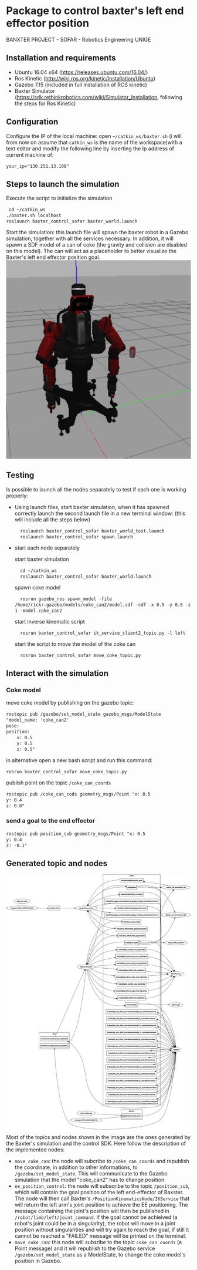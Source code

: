 # Package to control baxter's left end effector position
BANXTER PROJECT - SOFAR - Robotics Engineering UNIGE
## Installation and requirements
- Ubuntu 16.04 x64 (https://releases.ubuntu.com/16.04/)
- Ros Kinetic (http://wiki.ros.org/kinetic/Installation/Ubuntu)
- Gazebo 7.15 (included in full installation of ROS kinetic)
- Baxter Simulator (https://sdk.rethinkrobotics.com/wiki/Simulator_Installation, following the steps for Ros Kinetic)

## Configuration
Configure the IP of the local machine: open `~/catkin_ws/baxter.sh` (i will from now on assume that `catkin_ws` is the name of the workspace)with a text editor and modify the following line by inserting the Ip address of current machine of:

    your_ip="130.251.13.108"

## Steps to launch the simulation
Execute the script to initialize the simulation

     cd ~/catkin_ws
    ./baxter.sh localhost
    roslaunch baxter_control_sofar baxter_world.launch 

Start the simulation: this launch file will spawn the baxter robot in a Gazebo simulation, together with all the services necessary. In addition, it will spawn a SDF model of a can of coke (the gravity and collision are disabled on this model). The can will act as a placeholder to better visualize the Baxter's left end effector position goal.
<img src="pictures/after_spawn.png" width="800">

    

## Testing
Is possible to launch all the nodes separately to test if each one is working properly:
- Using launch files, start baxter simulation, when it has spawned correctly launch the second launch file in a new terminal window: (this will include all the steps below)

        roslaunch baxter_control_sofar baxter_world_test.launch
        roslaunch baxter_control_sofar spawn.launch 

- start each node separately

    start baxter simulation

        cd ~/catkin_ws
        roslaunch baxter_control_sofar baxter_world.launch

    spawn coke model

        rosrun gazebo_ros spawn_model -file /home/rick/.gazebo/models/coke_can2/model.sdf -sdf -x 0.5 -y 0.5 -z 1 -model coke_can2

    start inverse kinematic script

        rosrun baxter_control_sofar ik_service_client2_topic.py -l left
    
    start the script to move the model of the coke can

        rosrun baxter_control_sofar move_coke_topic.py




## Interact with the simulation

### Coke model
move coke model by publishing on the gazebo topic:

    rostopic pub /gazebo/set_model_state gazebo_msgs/ModelState "model_name: 'coke_can2'
    pose:
    position:
        x: 0.5
        y: 0.5
        z: 0.5" 

in alternative open a new bash script and run this command:

    rosrun baxter_control_sofar move_coke_topic.py

publish point on the topic  `/coke_can_coords`

    rostopic pub /coke_can_cods geometry_msgs/Point "x: 0.5
    y: 0.4
    z: 0.8" 


### send a goal to the end effector

    rostopic pub position_sub geometry_msgs/Point "x: 0.5
    y: 0.4
    z: -0.1" 

## Generated topic and nodes
<img src="pictures/rosgraph.png" width="800">
Most of the topics and nodes shown in the image are the ones generated by the Baxter's simulation and the control SDK.
Here follow the description of the implemented nodes:
    
  - `move_coke_can`: the node will subcribe to `/coke_can_coords` and republish the coordinate, in addition to other informations, to `/gazebo/set_model_state`. This will communicate to the Gazebo simulation that the model "coke_can2" has to change position.
  - `ee_position_control`: the node will subscribe to the topic `/position_sub`, which will contain the goal position of the left end-effector of Baxster. The node will then call Baxter's `/PositionKinematicsNode/IKService` that will return the left arm's joint position to achieve the EE positioning. The message containing the joint's position will then be published in `/robot/limb/left/joint_command`. If the goal cannot be achieived (a robot's joint could be in a singularity), the robot will move in a joint position without singularities and will try again to reach the goal, if still it cannot be reached a "FAILED" message will be printed on the terminal.
  - `move_coke_can`: this node will subsribe to the topic `coke_can_coords` (a Point message) and it will republish to the Gazebo service `/gazebo/set_model_state` as a ModelState, to change the coke model's position in Gazebo.